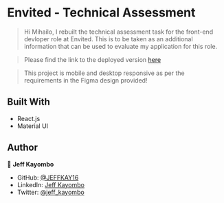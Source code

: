 # Envited - Technical Assessment

> Hi Mihailo, I rebuilt the technical assessment task for the front-end devloper role at Envited. This is to be taken as an additional information that can be used to evaluate my application for this role.

> Please find the link to the deployed version [here](https://envited-frontend-dev-role.vercel.app/)

> This project is mobile and desktop responsive as per the requirements in the Figma design provided!

## Built With

- React.js
- Material UI


## Author

👤 **Jeff Kayombo**

- GitHub: [@JEFFKAY16](https://github.com/JEFFKAY16)
- LinkedIn: [Jeff Kayombo](https://www.linkedin.com/in/jeff-kayombo/)
- Twitter: [@jeff_kayombo](https://twitter.com/jeff_kayombo)